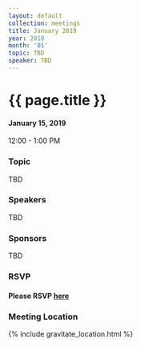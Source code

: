 ```yaml
---
layout: default
collection: meetings
title: January 2019
year: 2018
month: '01'
topic: TBD
speaker: TBD
---
```


# {{ page.title }}

#### January 15, 2019
12:00 - 1:00 PM

### Topic

TBD


### Speakers

TBD

### Sponsors

TBD

### RSVP

#### Please RSVP [here](https://iowaruby-jan-2019.eventbrite.com)

### Meeting Location
{% include gravitate_location.html %}
